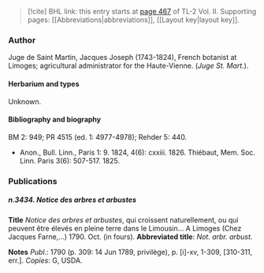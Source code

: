 > [!cite] BHL link: this entry starts at [page 467](https://www.biodiversitylibrary.org/item/103253#page/493/mode/1up) of TL-2 Vol. II.
> Supporting pages: [[Abbreviations|abbreviations]], [[Layout key|layout key]].

### Author

Juge de Saint Martin, Jacques Joseph (1743-1824), French botanist at Limoges; agricultural administrator for the Haute-Vienne. (*Juge St. Mart.*).

#### Herbarium and types

Unknown.

#### Bibliography and biography

BM 2: 949; PR 4515 (ed. 1: 4977-4978); Rehder 5: 440.
- Anon., Bull. Linn., Paris 1: 9. 1824, 4(6): cxxiii. 1826. Thiébaut, Mem. Soc. Linn. Paris 3(6): 507-517. 1825.

### Publications

##### n.3434. Notice des arbres et arbustes

**Title**
*Notice des arbres et arbustes*, qui croissent naturellement, ou qui peuvent être élevés en pleine terre dans le Limousin... A Limoges (Chez Jacques Farne,...) 1790. Oct. (in fours).
**Abbreviated title**: *Not. arbr. arbust.*

**Notes**
*Publ*.: 1790 (p. 309: 14 Jun 1789, privilège), p. \[i\]-xv, 1-309, \[310-311, err.\]. *Copies*: G, USDA.

